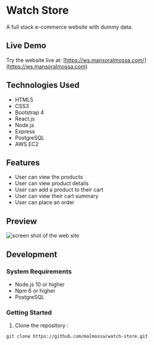 # Watch Store
A full stack e-commerce website with dummy data.

## Live Demo
Try the website live at: [https://ws.mansoralmossa.com/](https://ws.mansoralmossa.com)

## Technologies Used
* HTML5
* CSS3
* Bootstrap 4
* React.js
* Node.js
* Express
* PostgreSQL
* AWS EC2

## Features
* User can view the products
* User can view product details
* User can add a product to their cart
* User can view their cart summary
* User can place an order

## Preview
![screen shot of the web site](server/public/images/watch-store.gif)

## Development

### System Requirements
* Node.js 10 or higher
* Npm 6 or higher
* PostgreSQL

### Getting Started
1. Clone the repository : 
``` 
git clone https://github.com/malmossa/watch-store.git 
```

